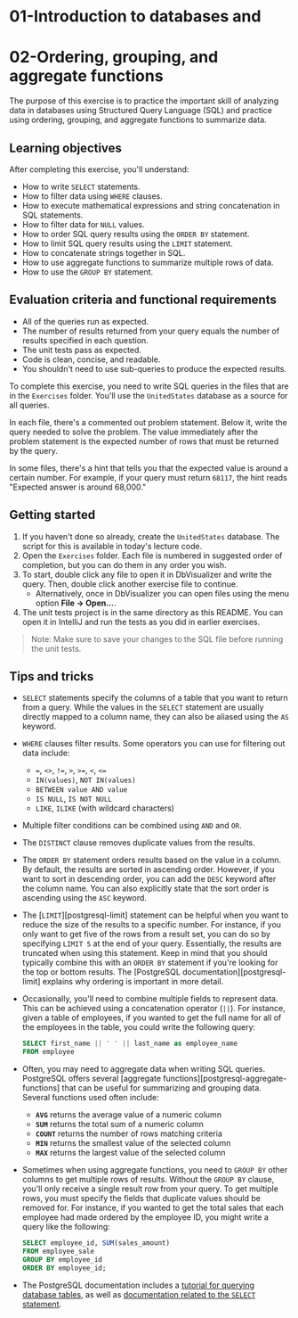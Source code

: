 # 01-Introduction to databases and

# 02-Ordering, grouping, and aggregate functions

The purpose of this exercise is to practice the important skill of analyzing data in databases using Structured Query Language (SQL) and practice using ordering, grouping, and aggregate functions to summarize data.

## Learning objectives

After completing this exercise, you'll understand:

* How to write `SELECT` statements.
* How to filter data using `WHERE` clauses.
* How to execute mathematical expressions and string concatenation in SQL statements.
* How to filter data for `NULL` values.
* How to order SQL query results using the `ORDER BY` statement.
* How to limit SQL query results using the `LIMIT` statement.
* How to concatenate strings together in SQL.
* How to use aggregate functions to summarize multiple rows of data.
* How to use the `GROUP BY` statement.

## Evaluation criteria and functional requirements

* All of the queries run as expected.
* The number of results returned from your query equals the number of results specified in each question.
* The unit tests pass as expected.
* Code is clean, concise, and readable.
* You shouldn't need to use sub-queries to produce the expected results.

To complete this exercise, you need to write SQL queries in the files that are in the `Exercises` folder. You'll use the `UnitedStates` database as a source for all queries.

In each file, there's a commented out problem statement. Below it, write the query needed to solve the problem. The value immediately after the problem statement is the expected number of rows that must be returned by the query.

In some files, there's a hint that tells you that the expected value is around a certain number. For example, if your query must return `68117`, the hint reads "Expected answer is around 68,000."

## Getting started

1. If you haven't done so already, create the `UnitedStates` database. The script for this is available in today's lecture code.
2. Open the `Exercises` folder. Each file is numbered in suggested order of completion, but you can do them in any order you wish.
3. To start, double click any file to open it in DbVisualizer and write the query. Then, double click another exercise file to continue.
   - Alternatively, once in DbVisualizer you can open files using the menu option **File -> Open...**.
4. The unit tests project is in the same directory as this README. You can open it in IntelliJ and run the tests as you did in earlier exercises.

> Note: Make sure to save your changes to the SQL file before running the unit tests.

## Tips and tricks

* `SELECT` statements specify the columns of a table that you want to return from a query. While the values in the `SELECT` statement are usually directly mapped to a column name, they can also be aliased using the `AS` keyword.

* `WHERE` clauses filter results. Some operators you can use for filtering out data include:
    - `=`, `<>`, `!=`, `>`, `>=`, `<`, `<=`
    - `IN(values)`, `NOT IN(values)`
    - `BETWEEN value AND value`
    - `IS NULL`, `IS NOT NULL`
    - `LIKE`, `ILIKE` (with wildcard characters)
    
* Multiple filter conditions can be combined using `AND` and `OR`.

* The `DISTINCT` clause removes duplicate values from the results.

* The `ORDER BY` statement orders results based on the value in a column. By default, the results are sorted in ascending order. However, if you want to sort in descending order, you can add the `DESC` keyword after the column name. You can also explicitly state that the sort order is ascending using the `ASC` keyword.

* The [`LIMIT`][postgresql-limit] statement can be helpful when you want to reduce the size of the results to a specific number. For instance, if you only want to get five of the rows from a result set, you can do so by specifying `LIMIT 5` at the end of your query. Essentially, the results are truncated when using this statement. Keep in mind that you should typically combine this with an `ORDER BY` statement if you're looking for the top or bottom results. The [PostgreSQL documentation][postgresql-limit] explains why ordering is important in more detail.

* Occasionally, you'll need to combine multiple fields to represent data. This can be achieved using a concatenation operator (`||`). For instance, given a table of employees, if you wanted to get the full name for all of the employees in the table, you could write the following query:

    ```sql
    SELECT first_name || ' ' || last_name as employee_name
    FROM employee
    ```

* Often, you may need to aggregate data when writing SQL queries. PostgreSQL offers several [aggregate functions][postgresql-aggregate-functions] that can be useful for summarizing and grouping data. Several functions used often include:

    - **`AVG`** returns the average value of a numeric column
    - **`SUM`**  returns the total sum of a numeric column
    - **`COUNT`** returns the number of rows matching criteria
    - **`MIN`** returns the smallest value of the selected column
    - **`MAX`** returns the largest value of the selected column

* Sometimes when using aggregate functions, you need to `GROUP BY` other columns to get multiple rows of results. Without the `GROUP BY` clause, you'll only receive a single result row from your query. To get multiple rows, you must specify the fields that duplicate values should be removed for. For instance, if you wanted to get the total sales that each employee had made ordered by the employee ID, you might write a query like the following:

    ```sql
    SELECT employee_id, SUM(sales_amount)
    FROM employee_sale
    GROUP BY employee_id
    ORDER BY employee_id;
    ```

* The PostgreSQL documentation includes a [tutorial for querying database tables][postgres-how-to-query], as well as [documentation related to the `SELECT` statement][postgres-select].

[postgres-how-to-query]: https://www.postgresql.org/docs/11/tutorial-select.html
[postgres-select]: https://www.postgresql.org/docs/11/sql-select.html